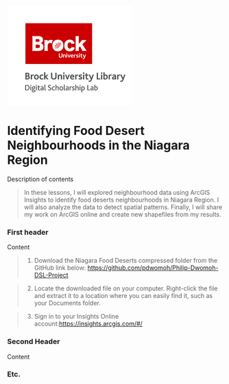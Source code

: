 ![DSL Logo][dsllogo]


# Identifying Food Desert Neighbourhoods in the Niagara Region
Description of contents
>In these lessons, I will explored neighbourhood data using ArcGIS Insights to identify food deserts neighbourhoods in Niagara Region. 
>I will also analyze the data to detect spatial patterns. 
>Finally, I will share my work on ArcGIS online and create new shapefiles from my results.
### First header
Content
>1. Download the Niagara Food Deserts compressed folder from the GitHub link below: https://github.com/pdwomoh/Philip-Dwomoh-DSL-Project

>2. Locate the downloaded file on your computer. 
>Right-click the file and extract it to a location where you can easily find it, such as your Documents folder.

>3. Sign in to your Insights Online account:https://insights.arcgis.com/#/

>
>
>
>
>
>
>
>
>
>
>
>
>
>
>
>
>
>
>

### Second Header

Content

### Etc.
 
 
 









<!--- Please use reference style images so that it is easier to update pictures later --->

[dsllogo]: dsl_logo.png
